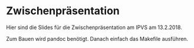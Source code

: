 # Zwischenpräsentation

Hier sind die Slides für die Zwischenpräsentation am IPVS am 13.2.2018.

Zum Bauen wird pandoc benötigt.
Danach einfach das Makefile ausführen.
